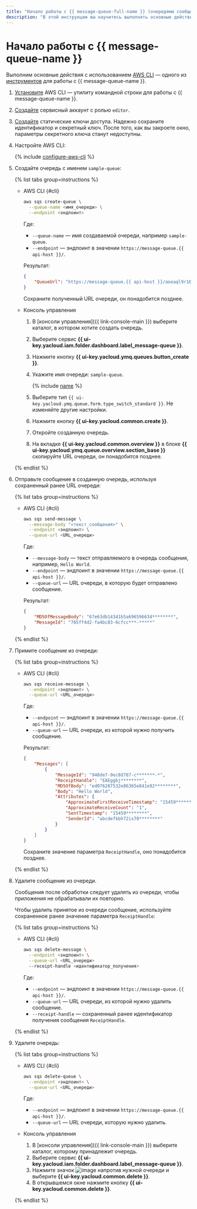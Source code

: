 ```yaml
---
title: "Начало работы с {{ message-queue-full-name }} (очередями сообщений)"
description: "В этой инструкции вы научитесь выполнять основные действия с очередями сообщений в {{ message-queue-full-name }}. Для начала установите AWS CLI — утилиту командной строки для работы с {{ message-queue-name }}."
---
```


# Начало работы с {{ message-queue-name }}

Выполним основные действия с использованием [AWS CLI](https://aws.amazon.com/ru/cli/) — одного из [инструментов](instruments/index.md) для работы с {{ message-queue-name }}.

1. [Установите](https://docs.aws.amazon.com/cli/latest/userguide/getting-started-install.html) AWS CLI — утилиту командной строки для работы с {{ message-queue-name }}.
1. [Создайте](../iam/operations/sa/create.md) сервисный аккаунт с ролью `editor`.
1. [Создайте](../iam/operations/sa/create-access-key.md) статические ключи доступа. Надежно сохраните идентификатор и секретный ключ. После того, как вы закроете окно, параметры секретного ключа станут недоступны.
1. Настройте AWS CLI:

   {% include [configure-aws-cli](../_includes/message-queue/configure-aws-cli.md) %}

1. Создайте очередь с именем `sample-queue`:

   {% list tabs group=instructions %}

   - AWS CLI {#cli}
  
     ```bash
     aws sqs create-queue \
       --queue-name <имя_очереди> \
       --endpoint <эндпоинт>
     ```

     Где:

     * `--queue-name` — имя создаваемой очереди, например `sample-queue`.
     * `--endpoint` — эндпоинт в значении `https://message-queue.{{ api-host }}/`.

     Результат:

     ```json
     {
         "QueueUrl": "https://message-queue.{{ api-host }}/aoeaql9r10cd********/000000000000********/sample-queue"
     }
     ```

     Сохраните полученный URL очереди, он понадобится позднее.

   - Консоль управления
  
     1. В [консоли управления]({{ link-console-main }}) выберите каталог, в котором хотите создать очередь.
     1. Выберите сервис **{{ ui-key.yacloud.iam.folder.dashboard.label_message-queue }}**.
     1. Нажмите кнопку **{{ ui-key.yacloud.ymq.queues.button_create }}**.
     1. Укажите имя очереди: `sample-queue`.
  
        {% include [name](../_includes/message-queue/ymq-name.md) %}

     1. Выберите тип `{{ ui-key.yacloud.ymq.queue.form.type_switch_standard }}`. Не изменяйте другие настройки.
     1. Нажмите кнопку **{{ ui-key.yacloud.common.create }}**.
     1. Откройте созданную очередь.
     1. На вкладке **{{ ui-key.yacloud.common.overview }}** в блоке **{{ ui-key.yacloud.ymq.queue.overview.section_base }}** скопируйте URL очереди, он понадобится позднее.

  
   {% endlist %}

1. Отправьте сообщение в созданную очередь, используя сохраненный ранее URL очереди:

   {% list tabs group=instructions %}

   - AWS CLI {#cli}

     ```bash
     aws sqs send-message \
       --message-body "<текст_сообщения>" \
       --endpoint <эндпоинт> \
       --queue-url <URL_очереди>
     ```

     Где:

     * `--message-body` — текст отправляемого в очередь сообщения, например, `Hello World`.
     * `--endpoint` — эндпоинт в значении `https://message-queue.{{ api-host }}/`.
     * `--queue-url` — URL очереди, в которую будет отправлено сообщение.

     Результат:
     
     ```json
     {
         "MD5OfMessageBody": "67e63db14341b5a696596634********",
         "MessageId": "765ff4d2-fa4bc83-6cfcc***-*****"
     }
     ```

   {% endlist %}

1. Примите сообщение из очереди:

   {% list tabs group=instructions %}

   - AWS CLI {#cli}
  
     ```bash
     aws sqs receive-message \
       --endpoint <эндпоинт> \
       --queue-url <URL_очереди>
     ```

     Где:

     * `--endpoint` — эндпоинт в значении `https://message-queue.{{ api-host }}/`.
     * `--queue-url` — URL очереди, из которой нужно получить сообщение.

     Результат:

     ```json
     {
         "Messages": [
             {
                 "MessageId": "948de7-9ec8d787-c*******-*",
                 "ReceiptHandle": "EAEggbj********",
                 "MD5OfBody": "ed076287532e86365e841e92********",
                 "Body": "Hello World",
                 "Attributes": {
                     "ApproximateFirstReceiveTimestamp": "15459********",
                     "ApproximateReceiveCount": "1",
                     "SentTimestamp": "15459********",
                     "SenderId": "abcdefkbh72is78********"
                 }
             }
         ]
     }
     ```

     Сохраните значение параметра `ReceiptHandle`, оно понадобится позднее.

   {% endlist %}

1. Удалите сообщение из очереди.

   Сообщения после обработки следует удалять из очереди, чтобы приложения не обрабатывали их повторно.

   Чтобы удалить принятое из очереди сообщение, используйте сохраненное ранее значение параметра `ReceiptHandle`:

   {% list tabs group=instructions %}

   - AWS CLI {#cli}
  
     ```bash
     aws sqs delete-message \
       --endpoint <эндпоинт> \
       --queue-url <URL_очереди>
       --receipt-handle <идентификатор_получения>
     ```
     Где:

     * `--endpoint` — эндпоинт в значении `https://message-queue.{{ api-host }}/`.
     * `--queue-url` — URL очереди, из которой нужно удалить сообщение.
     * `--receipt-handle` — сохраненный ранее идентификатор получения сообщения `ReceiptHandle`.

   {% endlist %}

1. Удалите очередь:

   {% list tabs group=instructions %}

   - AWS CLI {#cli}
  
     ```bash
     aws sqs delete-queue \
       --endpoint <эндпоинт> \
       --queue-url <URL_очереди>
     ```
  
     Где:

     * `--endpoint` — эндпоинт в значении `https://message-queue.{{ api-host }}/`.
     * `--queue-url` — URL очереди, которую нужно удалить.

   - Консоль управления
  
     1. В [консоли управления]({{ link-console-main }}) выберите каталог, которому принадлежит очередь.
     1. Выберите сервис **{{ ui-key.yacloud.iam.folder.dashboard.label_message-queue }}**.
     1. Нажмите значок ![image](../_assets/console-icons/ellipsis.svg) напротив нужной очереди и выберите **{{ ui-key.yacloud.common.delete }}**.
     1. В открывшемся окне нажмите кнопку **{{ ui-key.yacloud.common.delete }}**.

   {% endlist %}
